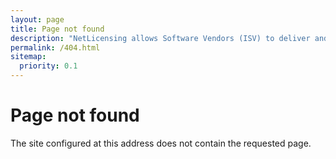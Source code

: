 ```yaml
---
layout: page
title: Page not found
description: "NetLicensing allows Software Vendors (ISV) to deliver and activate product licenses online and provides the ability to adopt numerous ready-to-use licensing models"
permalink: /404.html
sitemap:
  priority: 0.1
---
```

<div class="row NL_banner">
    <div class="col-md-6 col-md-offset-3 NL_about_page">
        <h1>Page not found</h1>
        <span>The site configured at this address does not contain the requested page.</span>
    </div>
</div>
